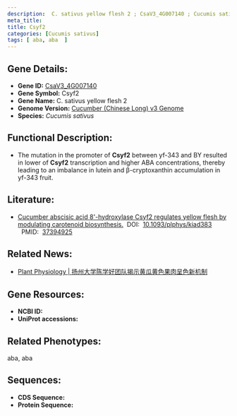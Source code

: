 ```yaml
---
description:  C. sativus yellow flesh 2 ; CsaV3_4G007140 ; Cucumis sativus
meta_title:
title: Csyf2
categories: [Cucumis sativus]
tags: [ aba, aba  ]
---
```


## Gene Details:
- **Gene ID:**	[CsaV3_4G007140]()
- **Gene Symbol:** Csyf2
- **Gene Name:**  C. sativus yellow flesh 2
- **Genome Version:** [Cucumber (Chinese Long) v3 Genome]()
- **Species:** *Cucumis sativus*

## Functional Description:
   - The mutation in the promoter of **Csyf2** between yf-343 and BY resulted in lower of **Csyf2** transcription and higher ABA concentrations, thereby leading to an imbalance in lutein and β-cryptoxanthin accumulation in yf-343 fruit.

## Literature:
   - [Cucumber abscisic acid 8&#x27;-hydroxylase Csyf2 regulates yellow flesh by modulating carotenoid biosynthesis.]( https://academic.oup.com/plphys/article/193/2/1001/7216946#supplementary-data)&nbsp;&nbsp;DOI:&nbsp;&nbsp;[10.1093/plphys/kiad383 ](https://academic.oup.com/plphys/article/193/2/1001/7216946#supplementary-data)&nbsp;&nbsp;PMID:&nbsp;&nbsp;[37394925](https://pubmed.ncbi.nlm.nih.gov/37394925/)

## Related News:
   - [Plant Physiology | 扬州大学陈学好团队揭示黄瓜黄色果肉呈色新机制](https://mp.weixin.qq.com/s/xVJX91lpNZjw2mkP6zJ5Ww)

## Gene Resources:
- **NCBI ID:** [](https://www.ncbi.nlm.nih.gov/gene/?term=)
- **UniProt accessions:** [](https://www.uniprot.org/uniprotkb//entry)

## Related Phenotypes:
aba, aba 

## Sequences:
- **CDS Sequence:**
- **Protein Sequence:**

